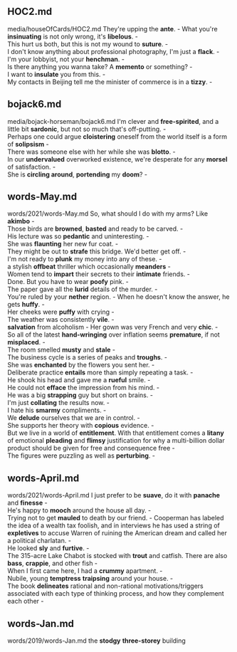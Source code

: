 ## HOC2.md ## 
media/houseOfCards/HOC2.md
They're upping the **ante**. - 
What you're **insinuating** is not only wrong, it's **libelous**. -  
This hurt us both, but this is not my wound to **suture**. -  
I don't know anything about professional photography, I'm just a **flack**. -  
I'm your lobbyist, not your **henchman**. -  
Is there anything you wanna take? A **memento** or something? -  
I want to **insulate** you from this. -  
My contacts in Beijing tell me the minister of commerce is in a **tizzy**. -  

## bojack6.md ## 
media/bojack-horseman/bojack6.md
I'm clever and **free-spirited**, and a little bit **sardonic**, but not so much that's off-putting. -   
Perhaps one could argue **cloistering** oneself from the world itself is a form of **solipsism** -  
There was someone else with her while she was **blotto**. -  
In our **undervalued** overworked existence, we're desperate for any **morsel** of satisfaction. -  
She is **circling around**, **portending** my **doom**? -  

## words-May.md ## 
words/2021/words-May.md
So, what should I do with my arms? Like **akimbo** -  
Those birds are **browned**, **basted** and ready to be carved. -  
His lecture was so **pedantic** and uninteresting. -  
She was **flaunting** her new fur coat. -  
They might be out to **strafe** this bridge. We'd better get off. -   
I'm not ready to **plunk** my money into any of these. -   
a stylish **offbeat** thriller which occasionally **meanders** -  
Women tend to **impart** their secrets to their **intimate** friends. -  
Done.  But you have to wear **poofy** pink. -  
The paper gave all the **lurid** details of the murder. -   
You're ruled by your **nether** region. - 
When he doesn't know the answer, he gets **huffy**. -  
Her cheeks were **puffy** with crying -  
The weather was consistently **vile**. -   
**salvation** from alcoholism - 
Her gown was very French and very **chic**. -   
So all of the latest **hand-wringing** over inflation seems **premature**, if not **misplaced**. -  
The room smelled **musty** and **stale** -  
The business cycle is a series of peaks and **troughs**. -  
She was **enchanted** by the flowers you sent her. -  
Deliberate practice **entails** more than simply repeating a task. -  
He shook his head and gave me a **rueful** smile. -  
He could not **efface** the impression from his mind. -  
He was a big **strapping** guy but short on brains. -   
I'm just **collating** the results now. -  
I hate his **smarmy** compliments. -  
We **delude** ourselves that we are in control. -  
She supports her theory with **copious** evidence. -  
But we live in a world of **entitlement**. With that entitlement comes a **litany** of emotional **pleading** and **flimsy** justification for why a multi-billion dollar product should be given for free and consequence free -  
The figures were puzzling as well as **perturbing**. -  

## words-April.md ## 
words/2021/words-April.md
I just prefer to be **suave**, do it with **panache** and **finesse** -  
He's happy to **mooch** around the house all day. -  
Trying not to get **mauled** to death by our friend. - 
Cooperman has labeled the idea of a wealth tax foolish, and in interviews he has used a string of **expletives** to accuse Warren of ruining the American dream and called her a political charlatan. -  
He looked **sly** and **furtive**. -  
The 315-acre Lake Chabot is stocked with **trout** and catfish. There are also **bass**, **crappie**, and other fish -  
When I first came here, I had a **crummy** apartment. -   
Nubile, young **temptress** **traipsing** around your house. -  
The book **delineates** rational and non-rational motivations/triggers associated with each type of thinking process, and how they complement each other -   

## words-Jan.md ## 
words/2019/words-Jan.md
the **stodgy** **three-storey** building   
